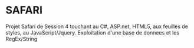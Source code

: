 # SAFARI
Projet Safari de Session 4 touchant au C#, ASP.net, HTML5, aux feuilles de styles, au JavaScript/Jquery.
Exploitation d'une base de donnees et  les RegEx/String
